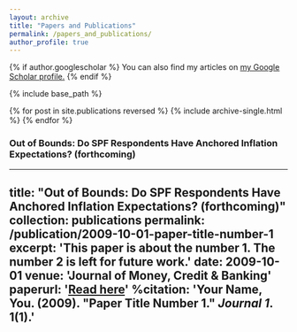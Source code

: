 ```yaml
---
layout: archive
title: "Papers and Publications"
permalink: /papers_and_publications/
author_profile: true
---
```


{% if author.googlescholar %}
  You can also find my articles on <u><a href="{{author.googlescholar}}">my Google Scholar profile</a>.</u>
{% endif %}

{% include base_path %}

{% for post in site.publications reversed %}
  {% include archive-single.html %}
{% endfor %}

### Out of Bounds: Do SPF Respondents Have Anchored Inflation Expectations? (forthcoming)


---
title: "Out of Bounds: Do SPF Respondents Have Anchored Inflation Expectations? (forthcoming)"
collection: publications
permalink: /publication/2009-10-01-paper-title-number-1
excerpt: 'This paper is about the number 1. The number 2 is left for future work.'
date: 2009-10-01
venue: 'Journal of Money, Credit & Banking'
paperurl: '[Read here](https://onlinelibrary.wiley.com/doi/abs/10.1111/jmcb.12968)'
%citation: 'Your Name, You. (2009). &quot;Paper Title Number 1.&quot; <i>Journal 1</i>. 1(1).'
---

